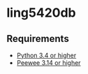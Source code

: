 # ling5420db

## Requirements

- [Python 3.4 or higher](https://www.python.org/downloads/)
- [Peewee 3.14 or higher](http://docs.peewee-orm.com/en/latest/peewee/installation.html)
